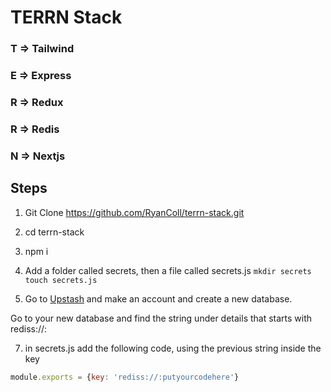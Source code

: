 # TERRN Stack

### T => Tailwind
### E => Express
### R => Redux
### R => Redis
### N => Nextjs

## Steps

1. Git Clone https://github.com/RyanColl/terrn-stack.git

2. cd terrn-stack

3. npm i

4. Add a folder called secrets, then a file called secrets.js
```mkdir secrets``` ```touch secrets.js```

5. Go to [Upstash](https://console.upstash.com/) and make an account and create a new database.

Go to your new database and find the string under details that starts with rediss://:

7. in secrets.js add the following code, using the previous string inside the key
```js
module.exports = {key: 'rediss://:putyourcodehere'}
```
